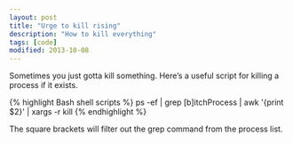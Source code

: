 ```yaml
---
layout: post
title: "Urge to kill rising"
description: "How to kill everything"
tags: [code]
modified: 2013-10-08
---
```


Sometimes you just gotta kill something. Here’s a useful script for killing a process if it exists.

{% highlight Bash shell scripts %}
ps -ef  | grep [b]itchProcess | awk '{print $2}' | xargs -r kill
{% endhighlight %}

The square brackets will filter out the grep command from the process list.

